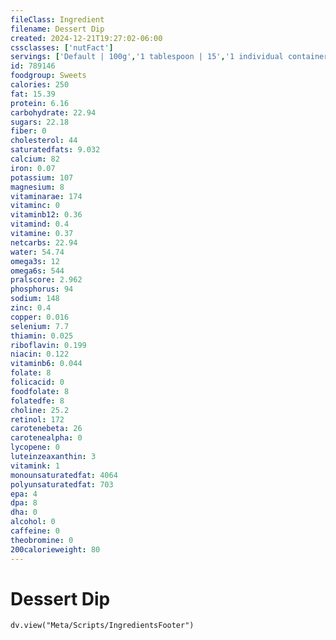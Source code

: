 ```yaml
---
fileClass: Ingredient
filename: Dessert Dip
created: 2024-12-21T19:27:02-06:00
cssclasses: ['nutFact']
servings: ['Default | 100g','1 tablespoon | 15','1 individual container | 70']
id: 789146
foodgroup: Sweets
calories: 250
fat: 15.39
protein: 6.16
carbohydrate: 22.94
sugars: 22.18
fiber: 0
cholesterol: 44
saturatedfats: 9.032
calcium: 82
iron: 0.07
potassium: 107
magnesium: 8
vitaminarae: 174
vitaminc: 0
vitaminb12: 0.36
vitamind: 0.4
vitamine: 0.37
netcarbs: 22.94
water: 54.74
omega3s: 12
omega6s: 544
pralscore: 2.962
phosphorus: 94
sodium: 148
zinc: 0.4
copper: 0.016
selenium: 7.7
thiamin: 0.025
riboflavin: 0.199
niacin: 0.122
vitaminb6: 0.044
folate: 8
folicacid: 0
foodfolate: 8
folatedfe: 8
choline: 25.2
retinol: 172
carotenebeta: 26
carotenealpha: 0
lycopene: 0
luteinzeaxanthin: 3
vitamink: 1
monounsaturatedfat: 4064
polyunsaturatedfat: 703
epa: 4
dpa: 8
dha: 0
alcohol: 0
caffeine: 0
theobromine: 0
200calorieweight: 80
---
```


# Dessert Dip

```dataviewjs
dv.view("Meta/Scripts/IngredientsFooter")
```